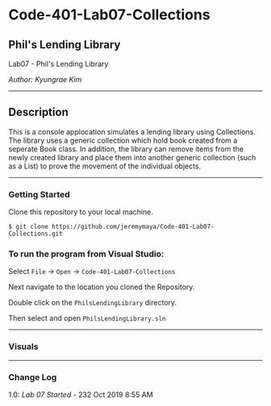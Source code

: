 # Code-401-Lab07-Collections

## Phil's Lending Library

Lab07 - Phil's Lending Library

*Author: Kyungrae Kim*

----

## Description
This is a console applocation simulates a lending library using Collections. The library uses a generic collection which hold book created from a seperate Book class. In addition, the library can remove items from the newly created library and place them into another generic collection (such as a List<T>) to prove the movement of the individual objects.

---

### Getting Started
Clone this repository to your local machine.

```
$ git clone https://github.com/jeremymaya/Code-401-Lab07-Collections.git
```

### To run the program from Visual Studio:
Select ```File``` -> ```Open``` -> ```Code-401-Lab07-Collections```

Next navigate to the location you cloned the Repository.

Double click on the ```PhilsLendingLibrary``` directory.

Then select and open ```PhilsLendingLibrary.sln```

---

### Visuals


---

### Change Log
1.0: *Lab 07 Started* - 232 Oct 2019 8:55 AM
